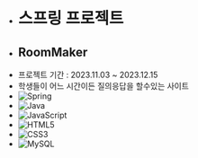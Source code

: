 - # 스프링 프로젝트
- ## RoomMaker
- 프로젝트 기간 : 2023.11.03 ~ 2023.12.15
- 학생들이 어느 시간이든 질의응답을 할수있는 사이트
- ![Spring](https://img.shields.io/badge/spring-%236DB33F.svg?style=for-the-badge&logo=spring&logoColor=white)
- ![Java](https://img.shields.io/badge/java-%23ED8B00.svg?style=for-the-badge&logo=openjdk&logoColor=white)
- ![JavaScript](https://img.shields.io/badge/javascript-%23323330.svg?style=for-the-badge&logo=javascript&logoColor=%23F7DF1E)
- ![HTML5](https://img.shields.io/badge/html5-%23E34F26.svg?style=for-the-badge&logo=html5&logoColor=white)
- ![CSS3](https://img.shields.io/badge/css3-%231572B6.svg?style=for-the-badge&logo=css3&logoColor=white)
- ![MySQL](https://img.shields.io/badge/mysql-%2300f.svg?style=for-the-badge&logo=mysql&logoColor=white)
